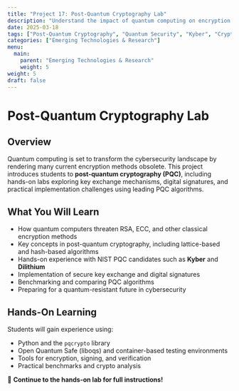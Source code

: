 ```yaml
---
title: "Project 17: Post-Quantum Cryptography Lab"
description: "Understand the impact of quantum computing on encryption and explore hands-on implementation of post-quantum cryptography using Python and open-source tools."
date: 2025-03-18
tags: ["Post-Quantum Cryptography", "Quantum Security", "Kyber", "Cryptography", "Hands-On Lab"]
categories: ["Emerging Technologies & Research"]
menu:
  main:
    parent: "Emerging Technologies & Research"
    weight: 5
weight: 5
draft: false
---
```


# Post-Quantum Cryptography Lab

## Overview
Quantum computing is set to transform the cybersecurity landscape by rendering many current encryption methods obsolete. This project introduces students to **post-quantum cryptography (PQC)**, including hands-on labs exploring key exchange mechanisms, digital signatures, and practical implementation challenges using leading PQC algorithms.

## What You Will Learn
- How quantum computers threaten RSA, ECC, and other classical encryption methods
- Key concepts in post-quantum cryptography, including lattice-based and hash-based algorithms
- Hands-on experience with NIST PQC candidates such as **Kyber** and **Dilithium**
- Implementation of secure key exchange and digital signatures
- Benchmarking and comparing PQC algorithms
- Preparing for a quantum-resistant future in cybersecurity

## Hands-On Learning
Students will gain experience using:
- Python and the `pqcrypto` library
- Open Quantum Safe (liboqs) and container-based testing environments
- Tools for encryption, signing, and verification
- Practical benchmarks and crypto analysis

🔗 **Continue to the hands-on lab for full instructions!**
